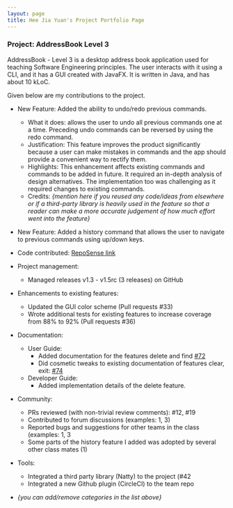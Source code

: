 ```yaml
---
layout: page
title: Hee Jia Yuan's Project Portfolio Page
---
```


### Project: AddressBook Level 3

AddressBook - Level 3 is a desktop address book application used for teaching Software Engineering principles. The user
interacts with it using a CLI, and it has a GUI created with JavaFX. It is written in Java, and has about 10 kLoC.

Given below are my contributions to the project.

* New Feature: Added the ability to undo/redo previous commands.
  * What it does: allows the user to undo all previous commands one at a time. Preceding undo commands can be reversed 
  by using the redo command.
  * Justification: This feature improves the product significantly because a user can make mistakes in commands and the
  app should provide a convenient way to rectify them.
  * Highlights: This enhancement affects existing commands and commands to be added in future. It required an in-depth
  analysis of design alternatives. The implementation too was challenging as it required changes to existing commands.
  * Credits: *{mention here if you reused any code/ideas from elsewhere or if a third-party library is heavily used in 
  the feature so that a reader can make a more accurate judgement of how much effort went into the feature}*

* New Feature: Added a history command that allows the user to navigate to previous commands using up/down keys.

* Code contributed: [RepoSense link]()

* Project management:
  * Managed releases v1.3 - v1.5rc (3 releases) on GitHub

* Enhancements to existing features:
  * Updated the GUI color scheme (Pull requests \#33)
  * Wrote additional tests for existing features to increase coverage from 88% to 92% (Pull requests \#36)

* Documentation:
  * User Guide:
    * Added documentation for the features delete and find [\#72]()
    * Did cosmetic tweaks to existing documentation of features clear, exit: [\#74]()
  * Developer Guide:
    * Added implementation details of the delete feature.

* Community:
  * PRs reviewed (with non-trivial review comments): \#12, \#19
  * Contributed to forum discussions (examples: 1, 3)
  * Reported bugs and suggestions for other teams in the class (examples: 1, 3
  * Some parts of the history feature I added was adopted by several other class mates (1)

* Tools:
  * Integrated a third party library (Natty) to the project (\#42
  * Integrated a new Github plugin (CircleCI) to the team repo

* _{you can add/remove categories in the list above}_
